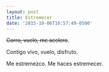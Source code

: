 ```yaml
---
layout: post
title: Estremecer
date: '2015-10-06T16:57:49-0500'
---
```


<s>Corro, vuelo, me acelero</s>.

Contigo vivo, vuelo, disfruto.

Me estremezco. Me haces estremecer.
